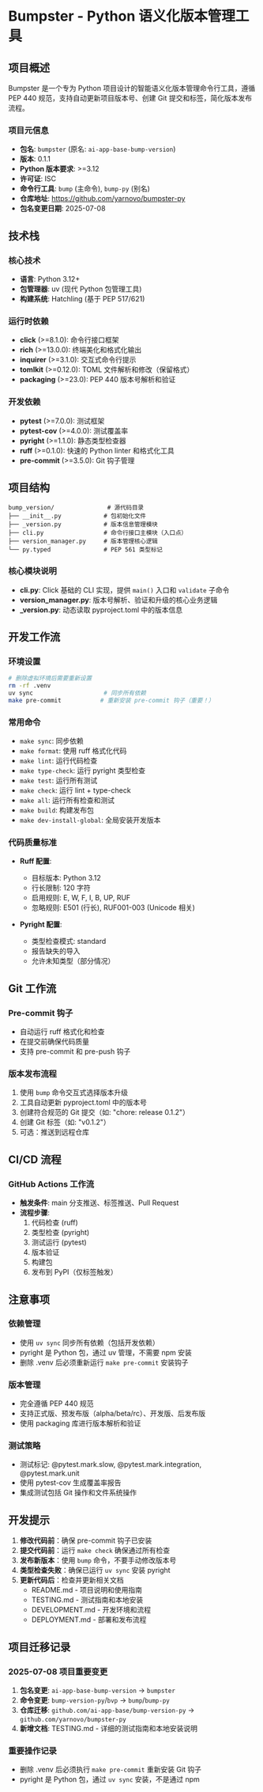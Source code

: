 # Bumpster - Python 语义化版本管理工具

## 项目概述

Bumpster 是一个专为 Python 项目设计的智能语义化版本管理命令行工具，遵循 PEP 440 规范，支持自动更新项目版本号、创建 Git 提交和标签，简化版本发布流程。

### 项目元信息
- **包名**: `bumpster` (原名: `ai-app-base-bump-version`)
- **版本**: 0.1.1
- **Python 版本要求**: >=3.12
- **许可证**: ISC
- **命令行工具**: `bump` (主命令), `bump-py` (别名)
- **仓库地址**: https://github.com/yarnovo/bumpster-py
- **包名变更日期**: 2025-07-08

## 技术栈

### 核心技术
- **语言**: Python 3.12+
- **包管理器**: uv (现代 Python 包管理工具)
- **构建系统**: Hatchling (基于 PEP 517/621)

### 运行时依赖
- **click** (>=8.1.0): 命令行接口框架
- **rich** (>=13.0.0): 终端美化和格式化输出
- **inquirer** (>=3.1.0): 交互式命令行提示
- **tomlkit** (>=0.12.0): TOML 文件解析和修改（保留格式）
- **packaging** (>=23.0): PEP 440 版本号解析和验证

### 开发依赖
- **pytest** (>=7.0.0): 测试框架
- **pytest-cov** (>=4.0.0): 测试覆盖率
- **pyright** (>=1.1.0): 静态类型检查器
- **ruff** (>=0.1.0): 快速的 Python linter 和格式化工具
- **pre-commit** (>=3.5.0): Git 钩子管理

## 项目结构

```
bump_version/               # 源代码目录
├── __init__.py            # 包初始化文件
├── _version.py            # 版本信息管理模块
├── cli.py                 # 命令行接口主模块（入口点）
├── version_manager.py     # 版本管理核心逻辑
└── py.typed               # PEP 561 类型标记
```

### 核心模块说明
- **cli.py**: Click 基础的 CLI 实现，提供 `main()` 入口和 `validate` 子命令
- **version_manager.py**: 版本号解析、验证和升级的核心业务逻辑
- **_version.py**: 动态读取 pyproject.toml 中的版本信息

## 开发工作流

### 环境设置
```bash
# 删除虚拟环境后需要重新设置
rm -rf .venv
uv sync                    # 同步所有依赖
make pre-commit           # 重新安装 pre-commit 钩子（重要！）
```

### 常用命令
- `make sync`: 同步依赖
- `make format`: 使用 ruff 格式化代码
- `make lint`: 运行代码检查
- `make type-check`: 运行 pyright 类型检查
- `make test`: 运行所有测试
- `make check`: 运行 lint + type-check
- `make all`: 运行所有检查和测试
- `make build`: 构建发布包
- `make dev-install-global`: 全局安装开发版本

### 代码质量标准
- **Ruff 配置**:
  - 目标版本: Python 3.12
  - 行长限制: 120 字符
  - 启用规则: E, W, F, I, B, UP, RUF
  - 忽略规则: E501 (行长), RUF001-003 (Unicode 相关)

- **Pyright 配置**:
  - 类型检查模式: standard
  - 报告缺失的导入
  - 允许未知类型（部分情况）

## Git 工作流

### Pre-commit 钩子
- 自动运行 ruff 格式化和检查
- 在提交前确保代码质量
- 支持 pre-commit 和 pre-push 钩子

### 版本发布流程
1. 使用 `bump` 命令交互式选择版本升级
2. 工具自动更新 pyproject.toml 中的版本号
3. 创建符合规范的 Git 提交（如: "chore: release 0.1.2"）
4. 创建 Git 标签（如: "v0.1.2"）
5. 可选：推送到远程仓库

## CI/CD 流程

### GitHub Actions 工作流
- **触发条件**: main 分支推送、标签推送、Pull Request
- **流程步骤**:
  1. 代码检查 (ruff)
  2. 类型检查 (pyright)
  3. 测试运行 (pytest)
  4. 版本验证
  5. 构建包
  6. 发布到 PyPI（仅标签触发）

## 注意事项

### 依赖管理
- 使用 `uv sync` 同步所有依赖（包括开发依赖）
- pyright 是 Python 包，通过 uv 管理，不需要 npm 安装
- 删除 .venv 后必须重新运行 `make pre-commit` 安装钩子

### 版本管理
- 完全遵循 PEP 440 规范
- 支持正式版、预发布版（alpha/beta/rc）、开发版、后发布版
- 使用 packaging 库进行版本解析和验证

### 测试策略
- 测试标记: @pytest.mark.slow, @pytest.mark.integration, @pytest.mark.unit
- 使用 pytest-cov 生成覆盖率报告
- 集成测试包括 Git 操作和文件系统操作

## 开发提示

1. **修改代码前**：确保 pre-commit 钩子已安装
2. **提交代码前**：运行 `make check` 确保通过所有检查
3. **发布新版本**：使用 `bump` 命令，不要手动修改版本号
4. **类型检查失败**：确保已运行 `uv sync` 安装 pyright
5. **更新代码后**：检查并更新相关文档
   - README.md - 项目说明和使用指南
   - TESTING.md - 测试指南和本地安装
   - DEVELOPMENT.md - 开发环境和流程
   - DEPLOYMENT.md - 部署和发布流程

## 项目迁移记录

### 2025-07-08 项目重要变更
1. **包名变更**: `ai-app-base-bump-version` → `bumpster`
2. **命令变更**: `bump-version-py`/`bvp` → `bump`/`bump-py`
3. **仓库迁移**: `github.com/ai-app-base/bump-version-py` → `github.com/yarnovo/bumpster-py`
4. **新增文档**: TESTING.md - 详细的测试指南和本地安装说明

### 重要操作记录
- 删除 .venv 后必须执行 `make pre-commit` 重新安装 Git 钩子
- pyright 是 Python 包，通过 `uv sync` 安装，不是通过 npm

<!-- 最后检查时间: 2025-07-08T06:22:36.352Z -->